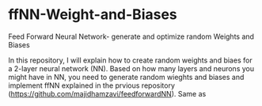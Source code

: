 # ffNN-Weight-and-Biases
Feed Forward Neural Network- generate and optimize random Weights and Biases

In this repository, I will explain how to create random weights and biaes for a 2-layer neural network (NN). Based on how many layers and neurons you might have in NN, you need to generate random wieghts and biases and implement ffNN explained in the prvious repository (https://github.com/majidhamzavi/feedforwardNN). Same as 
